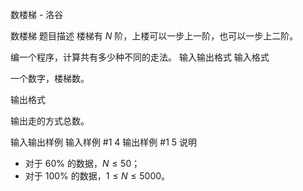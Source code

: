 



数楼梯 - 洛谷














数楼梯
题目描述
楼梯有 $N$ 阶，上楼可以一步上一阶，也可以一步上二阶。

编一个程序，计算共有多少种不同的走法。
输入输出格式
输入格式

一个数字，楼梯数。

输出格式

输出走的方式总数。

输入输出样例
输入样例 #1
4
输出样例 #1
5
说明
- 对于 $60\%$ 的数据，$N \leq 50$；   
- 对于 $100\%$ 的数据，$1 \le N \leq 5000$。







